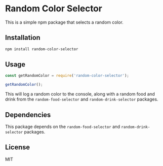 
# Random Color Selector

This is a simple npm package that selects a random color.

## Installation

```bash
npm install random-color-selector
```

## Usage

```javascript
const getRandomColor = require('random-color-selector');

getRandomColor();
```

This will log a random color to the console, along with a random food and drink from the `random-food-selector` and `random-drink-selector` packages.

## Dependencies

This package depends on the `random-food-selector` and `random-drink-selector` packages.

## License

MIT

